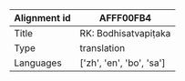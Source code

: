 |Alignment id | AFFF00FB4
| --- | --- 
|Title | RK: Bodhisatvapiṭaka 
|Type | translation
|Languages | ['zh', 'en', 'bo', 'sa']